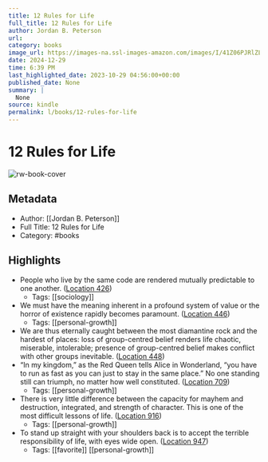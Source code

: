```yaml
---
title: 12 Rules for Life
full_title: 12 Rules for Life
author: Jordan B. Peterson
url: 
category: books
image_url: https://images-na.ssl-images-amazon.com/images/I/41Z06PJRlZL._SL200_.jpg
date: 2024-12-29
time: 6:39 PM
last_highlighted_date: 2023-10-29 04:56:00+00:00
published_date: None
summary: |
  None
source: kindle
permalink: l/books/12-rules-for-life
---
```

# 12 Rules for Life

![rw-book-cover](https://images-na.ssl-images-amazon.com/images/I/41Z06PJRlZL._SL200_.jpg)

## Metadata
- Author: [[Jordan B. Peterson]]
- Full Title: 12 Rules for Life
- Category: #books

## Highlights
- People who live by the same code are rendered mutually predictable to one another. ([Location 426](https://readwise.io/to_kindle?action=open&asin=B078C6C7QS&location=426))
    - Tags: [[sociology]] 
- We must have the meaning inherent in a profound system of value or the horror of existence rapidly becomes paramount. ([Location 446](https://readwise.io/to_kindle?action=open&asin=B078C6C7QS&location=446))
    - Tags: [[personal-growth]] 
- We are thus eternally caught between the most diamantine rock and the hardest of places: loss of group-centred belief renders life chaotic, miserable, intolerable; presence of group-centred belief makes conflict with other groups inevitable. ([Location 448](https://readwise.io/to_kindle?action=open&asin=B078C6C7QS&location=448))
- “In my kingdom,” as the Red Queen tells Alice in Wonderland, “you have to run as fast as you can just to stay in the same place.” No one standing still can triumph, no matter how well constituted. ([Location 709](https://readwise.io/to_kindle?action=open&asin=B078C6C7QS&location=709))
    - Tags: [[personal-growth]] 
- There is very little difference between the capacity for mayhem and destruction, integrated, and strength of character. This is one of the most difficult lessons of life. ([Location 916](https://readwise.io/to_kindle?action=open&asin=B078C6C7QS&location=916))
    - Tags: [[personal-growth]] 
- To stand up straight with your shoulders back is to accept the terrible responsibility of life, with eyes wide open. ([Location 947](https://readwise.io/to_kindle?action=open&asin=B078C6C7QS&location=947))
    - Tags: [[favorite]] [[personal-growth]] 


